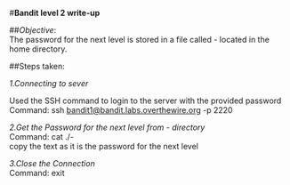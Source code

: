#**Bandit level 2 write-up**<br>

##*Objective*:<br>The password for the next level is stored in a file called - located in the home directory.<br>

##Steps taken:<br>

*1.Connecting to sever* <br>

Used the SSH command to login to the server with the provided password<br>
Command: ssh bandit1@bandit.labs.overthewire.org -p 2220<br>

*2.Get the Password for the next level from - directory*<br>
Command: cat ./- <br>
copy the text as it is the password for the next level

*3.Close the Connection*<br>
Command: exit
